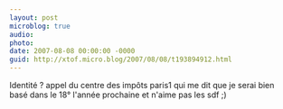```yaml
---
layout: post
microblog: true
audio: 
photo: 
date: 2007-08-08 00:00:00 -0000
guid: http://xtof.micro.blog/2007/08/08/t193894912.html
---
```

Identité ? appel du centre des impôts paris1 qui me dit que je serai bien basé dans le 18° l'année prochaine et n'aime pas les sdf ;)
